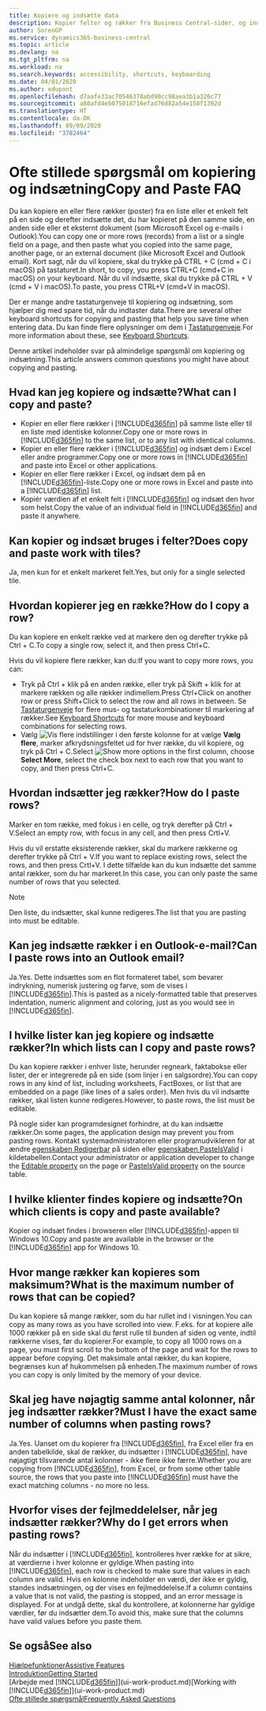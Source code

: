 ```yaml
---
title: Kopiere og indsætte data
description: Kopier felter og rækker fra Business Central-sider, og indsæt dem et andet sted.
author: SorenGP
ms.service: dynamics365-business-central
ms.topic: article
ms.devlang: na
ms.tgt_pltfrm: na
ms.workload: na
ms.search.keywords: accessibility, shortcuts, keyboarding
ms.date: 04/01/2020
ms.author: edupont
ms.openlocfilehash: d7aafe33ac70546378abd90cc98aea3b1a326c77
ms.sourcegitcommit: a80afd4e5075018716efad76d82a54e158f1392d
ms.translationtype: HT
ms.contentlocale: da-DK
ms.lasthandoff: 09/09/2020
ms.locfileid: "3782464"
---
```

# <a name="copy-and-paste-faq"></a><span data-ttu-id="e2d55-103">Ofte stillede spørgsmål om kopiering og indsætning</span><span class="sxs-lookup"><span data-stu-id="e2d55-103">Copy and Paste FAQ</span></span>
<span data-ttu-id="e2d55-104">Du kan kopiere en eller flere rækker (poster) fra en liste eller et enkelt felt på en side og derefter indsætte det, du har kopieret på den samme side, en anden side eller et eksternt dokument (som Microsoft Excel og e-mails i Outlook).</span><span class="sxs-lookup"><span data-stu-id="e2d55-104">You can copy one or more rows (records) from a list or a single field on a page, and then paste what you copied into the same page, another page, or an external document (like Microsoft Excel and Outlook email).</span></span> <span data-ttu-id="e2d55-105">Kort sagt, når du vil kopiere, skal du trykke på CTRL + C (cmd + C i macOS) på tastaturet.</span><span class="sxs-lookup"><span data-stu-id="e2d55-105">In short, to copy, you press CTRL+C (cmd+C in macOS) on your keyboard.</span></span> <span data-ttu-id="e2d55-106">Når du vil indsætte, skal du trykke på CTRL + V (cmd + V i macOS).</span><span class="sxs-lookup"><span data-stu-id="e2d55-106">To paste, you press CTRL+V (cmd+V in macOS).</span></span>

<span data-ttu-id="e2d55-107">Der er mange andre tastaturgenveje til kopiering og indsætning, som hjælper dig med spare tid, når du indtaster data.</span><span class="sxs-lookup"><span data-stu-id="e2d55-107">There are several other keyboard shortcuts for copying and pasting that help you save time when entering data.</span></span> <span data-ttu-id="e2d55-108">Du kan finde flere oplysninger om dem i [Tastaturgenveje](keyboard-shortcuts.md#CopyRows).</span><span class="sxs-lookup"><span data-stu-id="e2d55-108">For more information about these, see [Keyboard Shortcuts](keyboard-shortcuts.md#CopyRows).</span></span>

<span data-ttu-id="e2d55-109">Denne artikel indeholder svar på almindelige spørgsmål om kopiering og indsætning.</span><span class="sxs-lookup"><span data-stu-id="e2d55-109">This article answers common questions you might have about copying and pasting.</span></span>  

## <a name="what-can-i-copy-and-paste"></a><span data-ttu-id="e2d55-110">Hvad kan jeg kopiere og indsætte?</span><span class="sxs-lookup"><span data-stu-id="e2d55-110">What can I copy and paste?</span></span>
- <span data-ttu-id="e2d55-111">Kopier en eller flere rækker i [!INCLUDE[d365fin](includes/d365fin_md.md)] på samme liste eller til en liste med identiske kolonner.</span><span class="sxs-lookup"><span data-stu-id="e2d55-111">Copy one or more rows in [!INCLUDE[d365fin](includes/d365fin_md.md)] to the same list, or to any list with identical columns.</span></span>
- <span data-ttu-id="e2d55-112">Kopier en eller flere rækker i [!INCLUDE[d365fin](includes/d365fin_md.md)] og indsæt dem i Excel eller andre programmer.</span><span class="sxs-lookup"><span data-stu-id="e2d55-112">Copy one or more rows in [!INCLUDE[d365fin](includes/d365fin_md.md)] and paste into Excel or other applications.</span></span>
- <span data-ttu-id="e2d55-113">Kopier en eller flere rækker i Excel, og indsæt dem på en [!INCLUDE[d365fin](includes/d365fin_md.md)]-liste.</span><span class="sxs-lookup"><span data-stu-id="e2d55-113">Copy one or more rows in Excel and paste into a [!INCLUDE[d365fin](includes/d365fin_md.md)] list.</span></span>
- <span data-ttu-id="e2d55-114">Kopiér værdien af et enkelt felt i [!INCLUDE[d365fin](includes/d365fin_md.md)] og indsæt den hvor som helst.</span><span class="sxs-lookup"><span data-stu-id="e2d55-114">Copy the value of an individual field in [!INCLUDE[d365fin](includes/d365fin_md.md)] and paste it anywhere.</span></span>

## <a name="does-copy-and-paste-work-with-tiles"></a><span data-ttu-id="e2d55-115">Kan kopier og indsæt bruges i felter?</span><span class="sxs-lookup"><span data-stu-id="e2d55-115">Does copy and paste work with tiles?</span></span>
<span data-ttu-id="e2d55-116">Ja, men kun for et enkelt markeret felt.</span><span class="sxs-lookup"><span data-stu-id="e2d55-116">Yes, but only for a single selected tile.</span></span>

## <a name="how-do-i-copy-a-row"></a><span data-ttu-id="e2d55-117">Hvordan kopierer jeg en række?</span><span class="sxs-lookup"><span data-stu-id="e2d55-117">How do I copy a row?</span></span>
<span data-ttu-id="e2d55-118">Du kan kopiere en enkelt række ved at markere den og derefter trykke på Ctrl + C.</span><span class="sxs-lookup"><span data-stu-id="e2d55-118">To copy a single row, select it, and then press Ctrl+C.</span></span>

<span data-ttu-id="e2d55-119">Hvis du vil kopiere flere rækker, kan du:</span><span class="sxs-lookup"><span data-stu-id="e2d55-119">If you want to copy more rows, you can:</span></span>
- <span data-ttu-id="e2d55-120">Tryk på Ctrl + klik på en anden række, eller tryk på Skift + klik for at markere rækken og alle rækker indimellem.</span><span class="sxs-lookup"><span data-stu-id="e2d55-120">Press Ctrl+Click on another row or press Shift+Click to select the row and all rows in between.</span></span> <span data-ttu-id="e2d55-121">Se [Tastaturgenveje](keyboard-shortcuts.md#CopyRows) for flere mus- og tastaturkombinationer til markering af rækker.</span><span class="sxs-lookup"><span data-stu-id="e2d55-121">See [Keyboard Shortcuts](keyboard-shortcuts.md#CopyRows) for more mouse and keyboard combinations for selecting rows.</span></span>
- <span data-ttu-id="e2d55-122">Vælg ![Vis flere indstillinger](media/show-more-options-icon.png "Vis ikonet flere indstillinger") i den første kolonne for at vælge **Vælg flere**, marker afkrydsningsfeltet ud for hver række, du vil kopiere, og tryk på Ctrl + C.</span><span class="sxs-lookup"><span data-stu-id="e2d55-122">Select ![Show more options](media/show-more-options-icon.png "Show more options icon") in the first column, choose **Select More**, select the check box next to each row that you want to copy, and then press Ctrl+C.</span></span>

## <a name="how-do-i-paste-rows"></a><span data-ttu-id="e2d55-123">Hvordan indsætter jeg rækker?</span><span class="sxs-lookup"><span data-stu-id="e2d55-123">How do I paste rows?</span></span>
<span data-ttu-id="e2d55-124">Marker en tom række, med fokus i en celle, og tryk derefter på Ctrl + V.</span><span class="sxs-lookup"><span data-stu-id="e2d55-124">Select an empty row, with focus in any cell, and then press Crtl+V.</span></span>

<span data-ttu-id="e2d55-125">Hvis du vil erstatte eksisterende rækker, skal du markere rækkerne og derefter trykke på Ctrl + V.</span><span class="sxs-lookup"><span data-stu-id="e2d55-125">If you want to replace existing rows, select the rows, and then press Crtl+V.</span></span> <span data-ttu-id="e2d55-126">I dette tilfælde kan du kun indsætte det samme antal rækker, som du har markeret.</span><span class="sxs-lookup"><span data-stu-id="e2d55-126">In this case, you can only paste the same number of rows that you selected.</span></span>

> [!NOTE]
> <span data-ttu-id="e2d55-127">Den liste, du indsætter, skal kunne redigeres.</span><span class="sxs-lookup"><span data-stu-id="e2d55-127">The list that you are pasting into must be editable.</span></span>

<!-- Rows are pasted directly where your cursor is located. If you paste into an empty line, any existing subsequent lines will be moved after the pasted lines. If you paste into an existing line or lines, this will be overwritten.-->

## <a name="can-i-paste-rows-into-an-outlook-email"></a><span data-ttu-id="e2d55-128">Kan jeg indsætte rækker i en Outlook-e-mail?</span><span class="sxs-lookup"><span data-stu-id="e2d55-128">Can I paste rows into an Outlook email?</span></span>
<span data-ttu-id="e2d55-129">Ja.</span><span class="sxs-lookup"><span data-stu-id="e2d55-129">Yes.</span></span> <span data-ttu-id="e2d55-130">Dette indsættes som en flot formateret tabel, som bevarer indrykning, numerisk justering og farve, som de vises i [!INCLUDE[d365fin](includes/d365fin_md.md)].</span><span class="sxs-lookup"><span data-stu-id="e2d55-130">This is pasted as a nicely-formatted table that preserves indentation, numeric alignment and coloring, just as you would see in [!INCLUDE[d365fin](includes/d365fin_md.md)].</span></span>

## <a name="in-which-lists-can-i-copy-and-paste-rows"></a><span data-ttu-id="e2d55-131">I hvilke lister kan jeg kopiere og indsætte rækker?</span><span class="sxs-lookup"><span data-stu-id="e2d55-131">In which lists can I copy and paste rows?</span></span>
<span data-ttu-id="e2d55-132">Du kan kopiere rækker i enhver liste, herunder regneark, faktabokse eller lister, der er integrerede på en side (som linjer i en salgsordre).</span><span class="sxs-lookup"><span data-stu-id="e2d55-132">You can copy rows in any kind of list, including worksheets, FactBoxes, or list that are embedded on a page (like lines of a sales order).</span></span> <span data-ttu-id="e2d55-133">Men hvis du vil indsætte rækker, skal listen kunne redigeres.</span><span class="sxs-lookup"><span data-stu-id="e2d55-133">However, to paste rows, the list must be editable.</span></span>

<span data-ttu-id="e2d55-134">På nogle sider kan programdesignet forhindre, at du kan indsætte rækker.</span><span class="sxs-lookup"><span data-stu-id="e2d55-134">On some pages, the application design may prevent you from pasting rows.</span></span> <span data-ttu-id="e2d55-135">Kontakt systemadministratoren eller programudvikleren for at ændre [egenskaben Redigerbar](/dynamics365/business-central/dev-itpro/developer/properties/devenv-editable-property) på siden eller [egenskaben PasteIsValid](/dynamics365/business-central/dev-itpro/developer/properties/devenv-pasteisvalid-property) i kildetabellen.</span><span class="sxs-lookup"><span data-stu-id="e2d55-135">Contact your administrator or application developer to change the [Editable property](/dynamics365/business-central/dev-itpro/developer/properties/devenv-editable-property) on the page or [PasteIsValid property](/dynamics365/business-central/dev-itpro/developer/properties/devenv-pasteisvalid-property) on the source table.</span></span>

## <a name="on-which-clients-is-copy-and-paste-available"></a><span data-ttu-id="e2d55-136">I hvilke klienter findes kopiere og indsætte?</span><span class="sxs-lookup"><span data-stu-id="e2d55-136">On which clients is copy and paste available?</span></span>
<span data-ttu-id="e2d55-137">Kopier og indsæt findes i browseren eller [!INCLUDE[d365fin](includes/d365fin_md.md)]-appen til Windows 10.</span><span class="sxs-lookup"><span data-stu-id="e2d55-137">Copy and paste are available in the browser or the [!INCLUDE[d365fin](includes/d365fin_md.md)] app for Windows 10.</span></span>

## <a name="what-is-the-maximum-number-of-rows-that-can-be-copied"></a><span data-ttu-id="e2d55-138">Hvor mange rækker kan kopieres som maksimum?</span><span class="sxs-lookup"><span data-stu-id="e2d55-138">What is the maximum number of rows that can be copied?</span></span>
<span data-ttu-id="e2d55-139">Du kan kopiere så mange rækker, som du har rullet ind i visningen.</span><span class="sxs-lookup"><span data-stu-id="e2d55-139">You can copy as many rows as you have scrolled into view.</span></span> <span data-ttu-id="e2d55-140">F.eks. for at kopiere alle 1000 rækker på en side skal du først rulle til bunden af siden og vente, indtil rækkerne vises, før du kopierer.</span><span class="sxs-lookup"><span data-stu-id="e2d55-140">For example, to copy all 1000 rows on a page, you must first scroll to the bottom of the page and wait for the rows to appear before copying.</span></span> <span data-ttu-id="e2d55-141">Det maksimale antal rækker, du kan kopiere, begrænses kun af hukommelsen på enheden.</span><span class="sxs-lookup"><span data-stu-id="e2d55-141">The maximum number of rows you can copy is only limited by the memory of your device.</span></span>

## <a name="must-i-have-the-exact-same-number-of-columns-when-pasting-rows"></a><span data-ttu-id="e2d55-142">Skal jeg have nøjagtig samme antal kolonner, når jeg indsætter rækker?</span><span class="sxs-lookup"><span data-stu-id="e2d55-142">Must I have the exact same number of columns when pasting rows?</span></span>
<span data-ttu-id="e2d55-143">Ja.</span><span class="sxs-lookup"><span data-stu-id="e2d55-143">Yes.</span></span> <span data-ttu-id="e2d55-144">Uanset om du kopierer fra [!INCLUDE[d365fin](includes/d365fin_md.md)], fra Excel eller fra en anden tabelkilde, skal de rækker, du indsætter i [!INCLUDE[d365fin](includes/d365fin_md.md)], have nøjagtigt tilsvarende antal kolonner - ikke flere ikke færre.</span><span class="sxs-lookup"><span data-stu-id="e2d55-144">Whether you are copying from [!INCLUDE[d365fin](includes/d365fin_md.md)], from Excel, or from some other table source, the rows that you paste into [!INCLUDE[d365fin](includes/d365fin_md.md)] must have the exact matching columns - no more no less.</span></span>

## <a name="why-do-i-get-errors-when-pasting-rows"></a><span data-ttu-id="e2d55-145">Hvorfor vises der fejlmeddelelser, når jeg indsætter rækker?</span><span class="sxs-lookup"><span data-stu-id="e2d55-145">Why do I get errors when pasting rows?</span></span>
<span data-ttu-id="e2d55-146">Når du indsætter i [!INCLUDE[d365fin](includes/d365fin_md.md)], kontrolleres hver række for at sikre, at værdierne i hver kolonne er gyldige.</span><span class="sxs-lookup"><span data-stu-id="e2d55-146">When pasting into [!INCLUDE[d365fin](includes/d365fin_md.md)], each row is checked to make sure that values in each column are valid.</span></span> <span data-ttu-id="e2d55-147">Hvis en kolonne indeholder en værdi, der ikke er gyldig, standes indsætningen, og der vises en fejlmeddelelse.</span><span class="sxs-lookup"><span data-stu-id="e2d55-147">If a column contains a value that is not valid, the pasting is stopped, and an error message is displayed.</span></span> <span data-ttu-id="e2d55-148">For at undgå dette, skal du kontrollere, at kolonnerne har gyldige værdier, før du indsætter dem.</span><span class="sxs-lookup"><span data-stu-id="e2d55-148">To avoid this, make sure that the columns have valid values before you paste them.</span></span>


## <a name="see-also"></a><span data-ttu-id="e2d55-149">Se også</span><span class="sxs-lookup"><span data-stu-id="e2d55-149">See also</span></span>
[<span data-ttu-id="e2d55-150">Hjælpefunktioner</span><span class="sxs-lookup"><span data-stu-id="e2d55-150">Assistive Features</span></span>](ui-accessibility.md)  
[<span data-ttu-id="e2d55-151">Introduktion</span><span class="sxs-lookup"><span data-stu-id="e2d55-151">Getting Started</span></span>](product-get-started.md)  
<span data-ttu-id="e2d55-152">[Arbejde med [!INCLUDE[d365fin](includes/d365fin_md.md)]](ui-work-product.md)</span><span class="sxs-lookup"><span data-stu-id="e2d55-152">[Working with [!INCLUDE[d365fin](includes/d365fin_md.md)]](ui-work-product.md)</span></span>  
[<span data-ttu-id="e2d55-153">Ofte stillede spørgsmål</span><span class="sxs-lookup"><span data-stu-id="e2d55-153">Frequently Asked Questions</span></span>](across-faq.md)  
